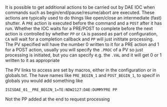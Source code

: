 It is possible to get additional actions to be carried out by DAE IOC when commands such as begin/end/pause/resume/abort are executed. These actions are typically used to do things like open/close an intermediate (fast) shutter. A `PRE` action is executed before the command and a `POST` after it has run. Whether the IOC waits for a PRE/POST to complete before the next action is controlled by whether `PP` or `CA` is passed as part of configuration, `CA` will wait for a completion callback and `PP` will just inititate processing. The PV specified will have the number 0 written to it for a PRE action and 1 for a POST action, usually you will specify the `.PROC` of a PV so just processing is initiated, but you can specify e.g. the `.VAL` and it will get 0 or 1 written to it as appropriate   

The PV links to access are set by macros, either in the configuration or in globals.txt. The have names like `PRE_BEGIN_1` and `POST_BEGIN_1`, to specif in globals you would add something like   
```
ISISDAE_01__PRE_BEGIN_1=TE:NDW2127:DAE:DUMMYPRE PP
```
Not the PP added at the end to request processing
